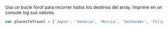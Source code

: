 Usa un bucle forof para recorrer todos los destinos del array. Imprime en un console log sus valores.
```js
var placesToTravel = ['Japon', 'Venecia', 'Murcia', 'Santander', 'Filipinas', 'Madagascar']
```
